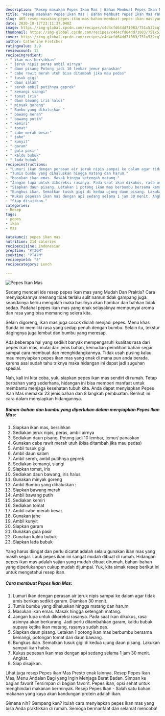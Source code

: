```yaml
---
description: "Resep masakan Pepes Ikan Mas | Bahan Membuat Pepes Ikan Mas Yang Enak Dan Lezat"
title: "Resep masakan Pepes Ikan Mas | Bahan Membuat Pepes Ikan Mas Yang Enak Dan Lezat"
slug: 465-resep-masakan-pepes-ikan-mas-bahan-membuat-pepes-ikan-mas-yang-enak-dan-lezat
date: 2020-10-17T23:11:37.048Z
image: https://img-global.cpcdn.com/recipes/c4d4cfd64dd71083/751x532cq70/pepes-ikan-mas-foto-resep-utama.jpg
thumbnail: https://img-global.cpcdn.com/recipes/c4d4cfd64dd71083/751x532cq70/pepes-ikan-mas-foto-resep-utama.jpg
cover: https://img-global.cpcdn.com/recipes/c4d4cfd64dd71083/751x532cq70/pepes-ikan-mas-foto-resep-utama.jpg
author: Catherine Fletcher
ratingvalue: 3.9
reviewcount: 12
recipeingredient:
- " ikan mas bersihkan"
- " jeruk nipis peras ambil airnya"
- " daun pisang Potong jadi 10 lembar jemur panaskan"
- " cabe rawit merah utuh bisa ditambah jika mau pedas"
- " tusuk gigi"
- " daun salam"
- " sereh ambil putihnya geprek"
- " kemangi siangi"
- " tomat iris"
- " daun bawang iris halus"
- " minyak goreng"
- " Bumbu yang dihaluskan "
- " bawang merah"
- " bawang putih"
- " kemiri"
- " tomat"
- " cabe merah besar"
- " jahe"
- " kunyit"
- " garam"
- " gula pasir"
- " kaldu bubuk"
- " lada bubuk"
recipeinstructions:
- "Lumuri ikan dengan perasan air jeruk nipis sampai ke dalam agar tidak amis berikan sedikit garam. Diamkan 30 menit."
- "Tumis bumbu yang dihaluskan hingga matang dan harum."
- "Masukan ikan emas. Masak hingga setengah matang."
- "Jangan lupa untuk dikoreksi rasanya. Pada saat ikan dikukus, rasa asinnya akan berkurang. Jadi perlu ditambahkan garam, kaldu bubuk supaya ketika ikan matang, rasanya sudah pas."
- "Siapkan daun pisang. Letakan 1 potong ikan mas berbumbu bersama kemangi, potongan tomat dan daun bawang."
- "Bungkus ikan. Sematkan tusuk gigi di kedua ujung daun pisang. Lakukan sampai ikan habis."
- "Kukus pepesan ikan mas dengan api sedang selama 1 jam 30 menit. Angkat."
- "Siap disajikan."
categories:
- Resep
tags:
- pepes
- ikan
- mas

katakunci: pepes ikan mas 
nutrition: 214 calories
recipecuisine: Indonesian
preptime: "PT36M"
cooktime: "PT47M"
recipeyield: "3"
recipecategory: Lunch

---
```



![Pepes Ikan Mas](https://img-global.cpcdn.com/recipes/c4d4cfd64dd71083/751x532cq70/pepes-ikan-mas-foto-resep-utama.jpg)

Sedang mencari ide resep pepes ikan mas yang Mudah Dan Praktis? Cara menyiapkannya memang tidak terlalu sulit namun tidak gampang juga. seandainya keliru mengolah maka hasilnya akan hambar dan bahkan tidak sedap. Padahal pepes ikan mas yang enak selayaknya mempunyai aroma dan rasa yang bisa memancing selera kita.

Selain digoreng, ikan mas juga cocok diolah menjadi pepes. Menu khas Sunda ini memiliki rasa yang sedap penuh dengan bumbu. Selain itu, tekstur dagingnya juga lembut dan bumbu yang meresap.

Ada beberapa hal yang sedikit banyak mempengaruhi kualitas rasa dari pepes ikan mas, mulai dari jenis bahan, kemudian pemilihan bahan segar sampai cara membuat dan menghidangkannya. Tidak usah pusing kalau mau menyiapkan pepes ikan mas yang enak di mana pun anda berada, karena asal sudah tahu triknya maka hidangan ini dapat jadi suguhan spesial.


Nah, kali ini kita coba, yuk, siapkan pepes ikan mas sendiri di rumah. Tetap berbahan yang sederhana, hidangan ini bisa memberi manfaat untuk membantu menjaga kesehatan tubuh kita. Anda dapat menyiapkan Pepes Ikan Mas memakai 23 jenis bahan dan 8 langkah pembuatan. Berikut ini cara dalam menyiapkan hidangannya.

<!--inarticleads1-->

##### Bahan-bahan dan bumbu yang diperlukan dalam menyiapkan Pepes Ikan Mas:

1. Siapkan  ikan mas, bersihkan
1. Sediakan  jeruk nipis, peras, ambil airnya
1. Sediakan  daun pisang. Potong jadi 10 lembar, jemur/ panaskan
1. Gunakan  cabe rawit merah utuh (bisa ditambah jika mau pedas)
1. Ambil  tusuk gigi
1. Ambil  daun salam
1. Ambil  sereh, ambil putihnya geprek
1. Sediakan  kemangi, siangi
1. Siapkan  tomat, iris
1. Sediakan  daun bawang, iris halus
1. Gunakan  minyak goreng
1. Ambil  Bumbu yang dihaluskan :
1. Siapkan  bawang merah
1. Ambil  bawang putih
1. Sediakan  kemiri
1. Sediakan  tomat
1. Ambil  cabe merah besar
1. Gunakan  jahe
1. Ambil  kunyit
1. Siapkan  garam
1. Gunakan  gula pasir
1. Gunakan  kaldu bubuk
1. Siapkan  lada bubuk


Yang harus diingat dan perlu dicatat adalah selalu gunakan ikan mas yang masih segar. Lauk pepes ikan ini sangat mudah dibuat di rumah. Hidangan pepes ikan mas adalah sajian yang mudah dibuat dirumah, bahan-bahan yang diperlukanpun cukup mudah dijumpai. Yuk, kita simak resep berikut ini untuk mengetahui resep ikan. 

<!--inarticleads2-->

##### Cara membuat Pepes Ikan Mas:

1. Lumuri ikan dengan perasan air jeruk nipis sampai ke dalam agar tidak amis berikan sedikit garam. Diamkan 30 menit.
1. Tumis bumbu yang dihaluskan hingga matang dan harum.
1. Masukan ikan emas. Masak hingga setengah matang.
1. Jangan lupa untuk dikoreksi rasanya. Pada saat ikan dikukus, rasa asinnya akan berkurang. Jadi perlu ditambahkan garam, kaldu bubuk supaya ketika ikan matang, rasanya sudah pas.
1. Siapkan daun pisang. Letakan 1 potong ikan mas berbumbu bersama kemangi, potongan tomat dan daun bawang.
1. Bungkus ikan. Sematkan tusuk gigi di kedua ujung daun pisang. Lakukan sampai ikan habis.
1. Kukus pepesan ikan mas dengan api sedang selama 1 jam 30 menit. Angkat.
1. Siap disajikan.


Lihat juga resep Pepes ikan Mas Presto enak lainnya. Resep Pepes Ikan Mas, Menu Andalan Bagi yang Ingin Menjaga Berat Badan. Simpan ke bagian favorit Tersimpan di bagian favorit. Pepes ikan, opsi sehat untuk menghindari makanan berminyak. Resep Pepes Ikan - Salah satu bahan makanan yang kaya akan kandungan protein adalah ikan. 

Gimana nih? Gampang kan? Itulah cara menyiapkan pepes ikan mas yang bisa Anda praktikkan di rumah. Semoga bermanfaat dan selamat mencoba!
